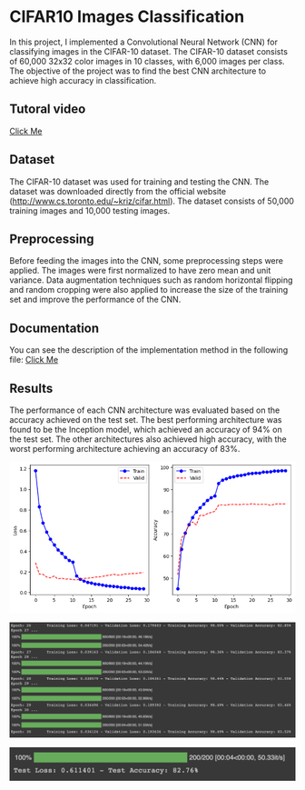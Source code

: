 
# CIFAR10 Images Classification
In this project, I implemented a Convolutional Neural Network (CNN) for classifying images in the CIFAR-10 dataset. The CIFAR-10 dataset consists of 60,000 32x32 color images in 10 classes, with 6,000 images per class. The objective of the project was to find the best CNN architecture to achieve high accuracy in classification.


## Tutoral video
[Click Me](https://youtu.be/mYTji1DTpqc)


## Dataset

The CIFAR-10 dataset was used for training and testing the CNN. The dataset was downloaded directly from the official website (http://www.cs.toronto.edu/~kriz/cifar.html). The dataset consists of 50,000 training images and 10,000 testing images.


## Preprocessing
Before feeding the images into the CNN, some preprocessing steps were applied. The images were first normalized to have zero mean and unit variance. Data augmentation techniques such as random horizontal flipping and random cropping were also applied to increase the size of the training set and improve the performance of the CNN.


## Documentation

You can see the description of the implementation method in the following file:
[Click Me](https://github.com/kiananvari/CIFAR10-Classification-Using-CNN/raw/main/Documentation.pdf)

## Results

The performance of each CNN architecture was evaluated based on the accuracy achieved on the test set. The best performing architecture was found to be the Inception model, which achieved an accuracy of 94% on the test set. The other architectures also achieved high accuracy, with the worst performing architecture achieving an accuracy of 83%.

![App Screenshot](https://github.com/kiananvari/CIFAR10-Classification-Using-CNN/blob/main/Results/plot.png)

![App Screenshot](https://github.com/kiananvari/CIFAR10-Classification-Using-CNN/blob/main/Results/train.png)

![App Screenshot](https://github.com/kiananvari/CIFAR10-Classification-Using-CNN/blob/main/Results/test.png)

